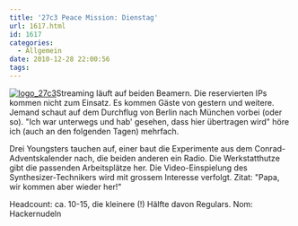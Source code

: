 ```yaml
---
title: '27c3 Peace Mission: Dienstag'
url: 1617.html
id: 1617
categories:
  - Allgemein
date: 2010-12-28 22:00:56
tags:
---
```


[![](https://blog.shackspace.de/wp-content/uploads/2011/01/logo_27c3.png "logo_27c3")](https://blog.shackspace.de/wp-content/uploads/2011/01/logo_27c3.png)Streaming läuft auf beiden Beamern. Die reservierten IPs kommen nicht zum Einsatz. Es kommen Gäste von gestern und weitere. Jemand schaut auf dem Durchflug von Berlin nach München vorbei (oder so). "Ich war unterwegs und hab' gesehen, dass hier übertragen wird" höre ich (auch an den folgenden Tagen) mehrfach.

Drei Youngsters tauchen auf, einer baut die Experimente aus dem Conrad-Adventskalender nach, die beiden anderen ein Radio. Die Werkstatthutze gibt die passenden Arbeitsplätze her. Die Video-Einspielung des Synthesizer-Technikers wird mit grossem Interesse verfolgt.
Zitat: "Papa, wir kommen aber wieder her!"

Headcount: ca. 10-15, die kleinere (!) Hälfte davon Regulars.
Nom: Hackernudeln
